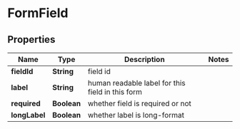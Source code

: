 

# FormField


## Properties

| Name | Type | Description | Notes |
|------------ | ------------- | ------------- | -------------|
|**fieldId** | **String** | field id |  |
|**label** | **String** | human readable label for this field in this form |  |
|**required** | **Boolean** | whether field is required or not |  |
|**longLabel** | **Boolean** | whether label is long-format |  |



